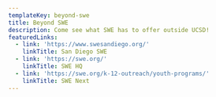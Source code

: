 ```yaml
---
templateKey: beyond-swe
title: Beyond SWE
description: Come see what SWE has to offer outside UCSD!
featuredLinks:
  - link: 'https://www.swesandiego.org/'
    linkTitle: San Diego SWE
  - link: 'https://swe.org/'
    linkTitle: SWE HQ
  - link: 'https://swe.org/k-12-outreach/youth-programs/'
    linkTitle: SWE Next
---
```


